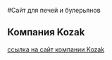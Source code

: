 #Сайт для печей и булерьянов

## Компания Kozak

[ссылка на сайт компании Kozak](https://ehordyenko1.github.io)
